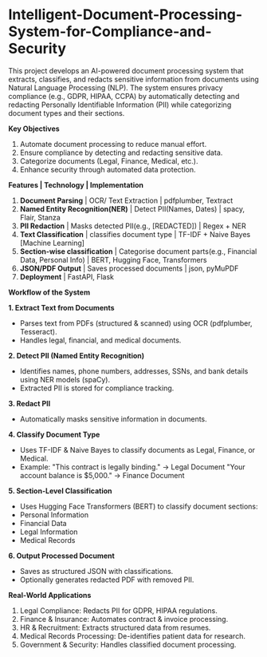 # Intelligent-Document-Processing-System-for-Compliance-and-Security
This project develops an AI-powered document processing system that extracts, classifies, and redacts sensitive information from documents using Natural Language Processing (NLP).
The system ensures privacy compliance (e.g., GDPR, HIPAA, CCPA) by automatically detecting and redacting Personally Identifiable Information (PII) while categorizing document types and their sections.

**Key Objectives**
1. Automate document processing to reduce manual effort.
2. Ensure compliance by detecting and redacting sensitive data.
3. Categorize documents (Legal, Finance, Medical, etc.).
4. Enhance security through automated data protection.

**Features | Technology | Implementation**
1. **Document Parsing** | OCR/ Text Extraction  | pdfplumber, Textract
2. **Named Entity Recognition(NER)** | Detect PII(Names, Dates) | spacy, Flair, Stanza
3. **PII Redaction** | Masks detected PII(e.g., [REDACTED]) | Regex + NER
4. **Text Classification** | classifies document type | TF-IDF + Naive Bayes [Machine Learning]
5. **Section-wise classification** | Categorise document parts(e.g., Financial Data, Personal Info) | BERT, Hugging Face, Transformers
6. **JSON/PDF Output** | Saves processed documents | json, pyMuPDF
7. **Deployment** | FastAPI, Flask

**Workflow of the System**

**1. Extract Text from Documents**
   - Parses text from PDFs (structured & scanned) using OCR (pdfplumber, Tesseract).
   - Handles legal, financial, and medical documents.
   
**2. Detect PII (Named Entity Recognition)**
   - Identifies names, phone numbers, addresses, SSNs, and bank details using NER models (spaCy).
   - Extracted PII is stored for compliance tracking.
   
**3. Redact PII**
   - Automatically masks sensitive information in documents.
   
**4. Classify Document Type**
   - Uses TF-IDF & Naive Bayes to classify documents as Legal, Finance, or Medical.
   - Example:
       "This contract is legally binding." → Legal Document
       "Your account balance is $5,000." → Finance Document
       
**5. Section-Level Classification**
   - Uses Hugging Face Transformers (BERT) to classify document sections:
   - Personal Information
   - Financial Data
   - Legal Information
   - Medical Records
   
**6. Output Processed Document**
   - Saves as structured JSON with classifications.
   - Optionally generates redacted PDF with removed PII.

**Real-World Applications**
1. Legal Compliance: Redacts PII for GDPR, HIPAA regulations.
2. Finance & Insurance: Automates contract & invoice processing. 
3. HR & Recruitment: Extracts structured data from resumes.
4. Medical Records Processing: De-identifies patient data for research.
5. Government & Security: Handles classified document processing.
